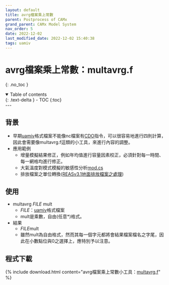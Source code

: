 ```yaml
---
layout: default
title: avrg檔案乘上常數
parent: Postprocess of CAMx
grand_parent: CAMx Model System
nav_order: 5
date: 2022-12-02
last_modified_date: 2022-12-02 15:40:38
tags: uamiv
---
```


# avrg檔案乘上常數：multavrg.f

{: .no_toc }

<details open markdown="block">
  <summary>
    Table of contents
  </summary>
  {: .text-delta }
- TOC
{:toc}
</details>
---

## 背景

- 早期[uamiv][uamiv]格式檔案不能像nc檔案有[CDO][CDO]指令，可以很容易地進行四則計算，因此會需要像multavrg.f這類的小工具，來進行內容的調整。
- 應用範例
  - 增量模擬結果修正，例如年均值進行容量因素校正，必須針對每一時間、每一網格均進行修正。
  - 大氣溫度對模式模擬的敏感性分析[mod.cs](https://sinotec2.github.io/Focus-on-Air-Quality/CAMx/met/1.3met_mod/)
  - 排放檔案之單位轉換([REASv3.1地面排放檔案之處理](https://sinotec2.github.io/Focus-on-Air-Quality/CAMx/emis/4.3REASgrnd/#轉換為m3nc檔案))

## 使用

- multavrg *FILE* mult
  - *FILE*：[uamiv][uamiv]格式檔案
  - mult是乘數，自由(任意*)格式。
- 結果
  - *FILE*mult
  - 雖然mult為自由格式，然而其每一個字元都將會結果檔案檔名之字尾，因此在小數點位與0之選擇上，應特別予以注意。

## 程式下載

{% include download.html content="avrg檔案乘上常數小工具：[multavrg.f](https://github.com/sinotec2/Focus-on-Air-Quality/blob/main/CAMx/PostProcess/multavrg.f)" %}

[uamiv]: <https://github.com/sinotec2/camxruns/wiki/CAMx(UAM)的檔案格式> "CAMx所有二進制 I / O文件的格式，乃是遵循早期UAM(城市空氣流域模型EPA，1990年）建立的慣例。 該二進制文件包含4筆不隨時間改變的表頭記錄，其後則為時間序列的數據記錄。詳見CAMx(UAM)的檔案格式"
[CDO]: <https://code.mpimet.mpg.de/projects/cdo/embedded/cdo.pdf#subsection.2.7.1> "Climate Data Operator,  EXPR - Evaluate expressions"
